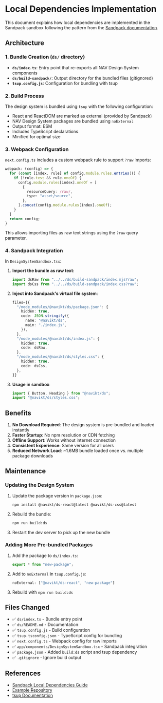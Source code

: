 # Local Dependencies Implementation

This document explains how local dependencies are implemented in the Sandpack sandbox following the pattern from the [Sandpack documentation](https://sandpack.codesandbox.io/docs/guides/local-dependencies).

## Architecture

### 1. Bundle Creation (`ds/` directory)
- **`ds/index.ts`**: Entry point that re-exports all NAV Design System components
- **`ds/build-sandpack/`**: Output directory for the bundled files (gitignored)
- **`tsup.config.js`**: Configuration for bundling with tsup

### 2. Build Process
The design system is bundled using `tsup` with the following configuration:
- React and ReactDOM are marked as external (provided by Sandpack)
- NAV Design System packages are bundled using `noExternal`
- Output format: ESM
- Includes TypeScript declarations
- Minified for optimal size

### 3. Webpack Configuration
`next.config.ts` includes a custom webpack rule to support `?raw` imports:
```typescript
webpack: (config) => {
  for (const [index, rule] of config.module.rules.entries()) {
    if (!rule.test && rule.oneOf) {
      config.module.rules[index].oneOf = [
        {
          resourceQuery: /raw/,
          type: "asset/source",
        },
      ].concat(config.module.rules[index].oneOf);
    }
  }
  return config;
}
```

This allows importing files as raw text strings using the `?raw` query parameter.

### 4. Sandpack Integration
In `DesignSystemSandbox.tsx`:

1. **Import the bundle as raw text**:
   ```typescript
   import dsRaw from "../../ds/build-sandpack/index.mjs?raw";
   import dsCss from "../../ds/build-sandpack/index.css?raw";
   ```

2. **Inject into Sandpack's virtual file system**:
   ```typescript
   files={{
     "/node_modules/@navikt/ds/package.json": {
       hidden: true,
       code: JSON.stringify({
         name: "@navikt/ds",
         main: "./index.js",
       }),
     },
     "/node_modules/@navikt/ds/index.js": {
       hidden: true,
       code: dsRaw,
     },
     "/node_modules/@navikt/ds/styles.css": {
       hidden: true,
       code: dsCss,
     },
   }}
   ```

3. **Usage in sandbox**:
   ```typescript
   import { Button, Heading } from "@navikt/ds";
   import "@navikt/ds/styles.css";
   ```

## Benefits

1. **No Download Required**: The design system is pre-bundled and loaded instantly
2. **Faster Startup**: No npm resolution or CDN fetching
3. **Offline Support**: Works without internet connection
4. **Consistent Experience**: Same version for all users
5. **Reduced Network Load**: ~1.6MB bundle loaded once vs. multiple package downloads

## Maintenance

### Updating the Design System

1. Update the package version in `package.json`:
   ```bash
   npm install @navikt/ds-react@latest @navikt/ds-css@latest
   ```

2. Rebuild the bundle:
   ```bash
   npm run build:ds
   ```

3. Restart the dev server to pick up the new bundle

### Adding More Pre-bundled Packages

1. Add the package to `ds/index.ts`:
   ```typescript
   export * from "new-package";
   ```

2. Add to `noExternal` in `tsup.config.js`:
   ```javascript
   noExternal: ["@navikt/ds-react", "new-package"]
   ```

3. Rebuild with `npm run build:ds`

## Files Changed

- ✅ `ds/index.ts` - Bundle entry point
- ✅ `ds/README.md` - Documentation
- ✅ `tsup.config.js` - Build configuration
- ✅ `tsup.tsconfig.json` - TypeScript config for bundling
- ✅ `next.config.ts` - Webpack config for raw imports
- ✅ `app/components/DesignSystemSandbox.tsx` - Sandpack integration
- ✅ `package.json` - Added `build:ds` script and tsup dependency
- ✅ `.gitignore` - Ignore build output

## References

- [Sandpack Local Dependencies Guide](https://sandpack.codesandbox.io/docs/guides/local-dependencies)
- [Example Repository](https://github.com/codesandbox/sandpack-local-dependencies)
- [tsup Documentation](https://tsup.egoist.dev/)
